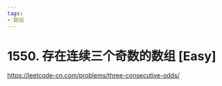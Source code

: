 ```yaml
---
tags:
- 数组
---
```


# 1550. 存在连续三个奇数的数组 [Easy]

<https://leetcode-cn.com/problems/three-consecutive-odds/>
